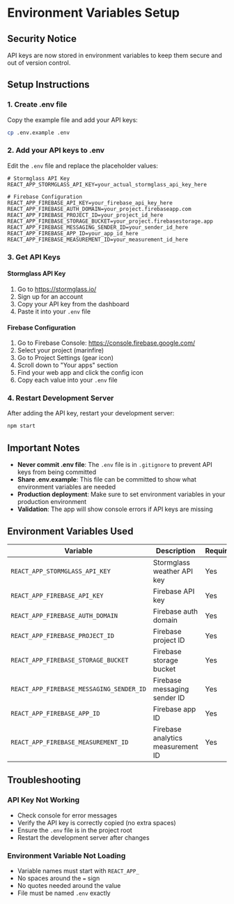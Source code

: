 # Environment Variables Setup

## Security Notice
API keys are now stored in environment variables to keep them secure and out of version control.

## Setup Instructions

### 1. Create .env file
Copy the example file and add your API keys:
```bash
cp .env.example .env
```

### 2. Add your API keys to .env
Edit the `.env` file and replace the placeholder values:

```
# Stormglass API Key
REACT_APP_STORMGLASS_API_KEY=your_actual_stormglass_api_key_here

# Firebase Configuration
REACT_APP_FIREBASE_API_KEY=your_firebase_api_key_here
REACT_APP_FIREBASE_AUTH_DOMAIN=your_project.firebaseapp.com
REACT_APP_FIREBASE_PROJECT_ID=your_project_id_here
REACT_APP_FIREBASE_STORAGE_BUCKET=your_project.firebasestorage.app
REACT_APP_FIREBASE_MESSAGING_SENDER_ID=your_sender_id_here
REACT_APP_FIREBASE_APP_ID=your_app_id_here
REACT_APP_FIREBASE_MEASUREMENT_ID=your_measurement_id_here
```

### 3. Get API Keys

#### Stormglass API Key
1. Go to https://stormglass.io/
2. Sign up for an account
3. Copy your API key from the dashboard
4. Paste it into your `.env` file

#### Firebase Configuration
1. Go to Firebase Console: https://console.firebase.google.com/
2. Select your project (marinfire)
3. Go to Project Settings (gear icon)
4. Scroll down to "Your apps" section
5. Find your web app and click the config icon
6. Copy each value into your `.env` file

### 4. Restart Development Server
After adding the API key, restart your development server:
```bash
npm start
```

## Important Notes

- **Never commit .env file**: The `.env` file is in `.gitignore` to prevent API keys from being committed
- **Share .env.example**: This file can be committed to show what environment variables are needed
- **Production deployment**: Make sure to set environment variables in your production environment
- **Validation**: The app will show console errors if API keys are missing

## Environment Variables Used

| Variable | Description | Required |
|----------|-------------|----------|
| `REACT_APP_STORMGLASS_API_KEY` | Stormglass weather API key | Yes |
| `REACT_APP_FIREBASE_API_KEY` | Firebase API key | Yes |
| `REACT_APP_FIREBASE_AUTH_DOMAIN` | Firebase auth domain | Yes |
| `REACT_APP_FIREBASE_PROJECT_ID` | Firebase project ID | Yes |
| `REACT_APP_FIREBASE_STORAGE_BUCKET` | Firebase storage bucket | Yes |
| `REACT_APP_FIREBASE_MESSAGING_SENDER_ID` | Firebase messaging sender ID | Yes |
| `REACT_APP_FIREBASE_APP_ID` | Firebase app ID | Yes |
| `REACT_APP_FIREBASE_MEASUREMENT_ID` | Firebase analytics measurement ID | Yes |

## Troubleshooting

### API Key Not Working
- Check console for error messages
- Verify the API key is correctly copied (no extra spaces)
- Ensure the `.env` file is in the project root
- Restart the development server after changes

### Environment Variable Not Loading
- Variable names must start with `REACT_APP_`
- No spaces around the `=` sign
- No quotes needed around the value
- File must be named `.env` exactly